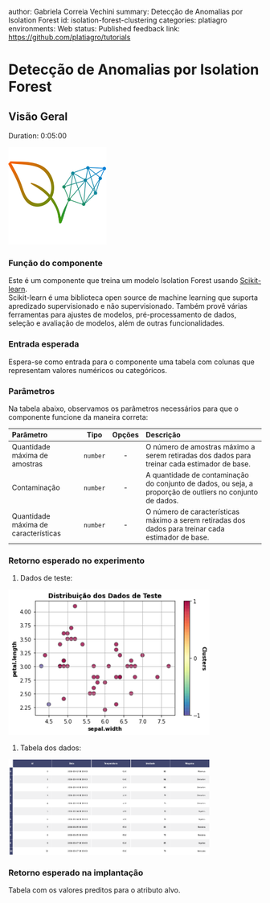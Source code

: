 author: Gabriela Correia Vechini
summary: Detecção de Anomalias por Isolation Forest
id: isolation-forest-clustering
categories: platiagro
environments: Web
status: Published
feedback link: https://github.com/platiagro/tutorials

# Detecção de Anomalias por Isolation Forest

## Visão Geral
Duration: 0:05:00

![Logotipo da PlatIAgro: possui o desenho de duas folhas verdes, uma delas é formada por linhas e pontos, como um gráfico estatístico](img/logo.png)

### Função do componente

Este é um componente que treina um modelo Isolation Forest usando [Scikit-learn](https://scikit-learn.org/stable/modules/generated/sklearn.ensemble.IsolationForest.html). <br>
Scikit-learn é uma biblioteca open source de machine learning que suporta apredizado supervisionado e não supervisionado. Também provê várias ferramentas para ajustes de modelos, pré-processamento de dados, seleção e avaliação de modelos, além de outras funcionalidades.


### Entrada esperada

Espera-se como entrada para o componente uma tabela com colunas que representam valores numéricos ou categóricos.

### Parâmetros

Na tabela abaixo, observamos os parâmetros necessários para que o componente funcione da maneira correta:

| Parâmetro     | Tipo     | Opções        | Descrição                                           |
|:-------------|:--------:|:-------------:|:-----------------------------------------------------|
|Quantidade máxima de amostras|`number`| - |O número de amostras máximo a serem retiradas dos dados para treinar cada estimador de base.|
|Contaminação|`number`| - |A quantidade de contaminação do conjunto de dados, ou seja, a proporção de outliers no conjunto de dados.|
|Quantidade máxima de características|`number`| - |O número de características máximo a serem retiradas dos dados para treinar cada estimador de base.|


### Retorno esperado no experimento

1. Dados de teste:

<img src="img/clustering/clustering_data_isolation.png" width="400">

1. Tabela dos dados:

<img src="img/table.png" width="400">

### Retorno esperado na implantação

Tabela com os valores preditos para o atributo alvo.